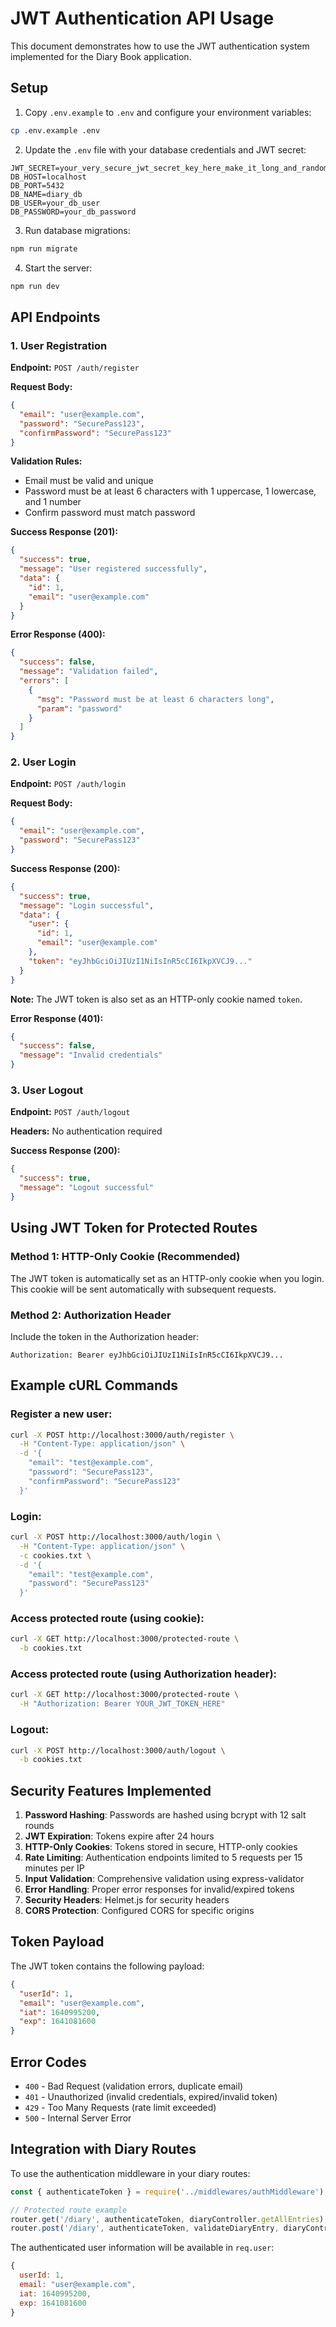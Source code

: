 # JWT Authentication API Usage

This document demonstrates how to use the JWT authentication system implemented for the Diary Book application.

## Setup

1. Copy `.env.example` to `.env` and configure your environment variables:
```bash
cp .env.example .env
```

2. Update the `.env` file with your database credentials and JWT secret:
```env
JWT_SECRET=your_very_secure_jwt_secret_key_here_make_it_long_and_random_at_least_32_characters
DB_HOST=localhost
DB_PORT=5432
DB_NAME=diary_db
DB_USER=your_db_user
DB_PASSWORD=your_db_password
```

3. Run database migrations:
```bash
npm run migrate
```

4. Start the server:
```bash
npm run dev
```

## API Endpoints

### 1. User Registration

**Endpoint:** `POST /auth/register`

**Request Body:**
```json
{
  "email": "user@example.com",
  "password": "SecurePass123",
  "confirmPassword": "SecurePass123"
}
```

**Validation Rules:**
- Email must be valid and unique
- Password must be at least 6 characters with 1 uppercase, 1 lowercase, and 1 number
- Confirm password must match password

**Success Response (201):**
```json
{
  "success": true,
  "message": "User registered successfully",
  "data": {
    "id": 1,
    "email": "user@example.com"
  }
}
```

**Error Response (400):**
```json
{
  "success": false,
  "message": "Validation failed",
  "errors": [
    {
      "msg": "Password must be at least 6 characters long",
      "param": "password"
    }
  ]
}
```

### 2. User Login

**Endpoint:** `POST /auth/login`

**Request Body:**
```json
{
  "email": "user@example.com",
  "password": "SecurePass123"
}
```

**Success Response (200):**
```json
{
  "success": true,
  "message": "Login successful",
  "data": {
    "user": {
      "id": 1,
      "email": "user@example.com"
    },
    "token": "eyJhbGciOiJIUzI1NiIsInR5cCI6IkpXVCJ9..."
  }
}
```

**Note:** The JWT token is also set as an HTTP-only cookie named `token`.

**Error Response (401):**
```json
{
  "success": false,
  "message": "Invalid credentials"
}
```

### 3. User Logout

**Endpoint:** `POST /auth/logout`

**Headers:** No authentication required

**Success Response (200):**
```json
{
  "success": true,
  "message": "Logout successful"
}
```

## Using JWT Token for Protected Routes

### Method 1: HTTP-Only Cookie (Recommended)
The JWT token is automatically set as an HTTP-only cookie when you login. This cookie will be sent automatically with subsequent requests.

### Method 2: Authorization Header
Include the token in the Authorization header:

```
Authorization: Bearer eyJhbGciOiJIUzI1NiIsInR5cCI6IkpXVCJ9...
```

## Example cURL Commands

### Register a new user:
```bash
curl -X POST http://localhost:3000/auth/register \
  -H "Content-Type: application/json" \
  -d '{
    "email": "test@example.com",
    "password": "SecurePass123",
    "confirmPassword": "SecurePass123"
  }'
```

### Login:
```bash
curl -X POST http://localhost:3000/auth/login \
  -H "Content-Type: application/json" \
  -c cookies.txt \
  -d '{
    "email": "test@example.com",
    "password": "SecurePass123"
  }'
```

### Access protected route (using cookie):
```bash
curl -X GET http://localhost:3000/protected-route \
  -b cookies.txt
```

### Access protected route (using Authorization header):
```bash
curl -X GET http://localhost:3000/protected-route \
  -H "Authorization: Bearer YOUR_JWT_TOKEN_HERE"
```

### Logout:
```bash
curl -X POST http://localhost:3000/auth/logout \
  -b cookies.txt
```

## Security Features Implemented

1. **Password Hashing**: Passwords are hashed using bcrypt with 12 salt rounds
2. **JWT Expiration**: Tokens expire after 24 hours
3. **HTTP-Only Cookies**: Tokens stored in secure, HTTP-only cookies
4. **Rate Limiting**: Authentication endpoints limited to 5 requests per 15 minutes per IP
5. **Input Validation**: Comprehensive validation using express-validator
6. **Error Handling**: Proper error responses for invalid/expired tokens
7. **Security Headers**: Helmet.js for security headers
8. **CORS Protection**: Configured CORS for specific origins

## Token Payload

The JWT token contains the following payload:
```json
{
  "userId": 1,
  "email": "user@example.com",
  "iat": 1640995200,
  "exp": 1641081600
}
```

## Error Codes

- `400` - Bad Request (validation errors, duplicate email)
- `401` - Unauthorized (invalid credentials, expired/invalid token)
- `429` - Too Many Requests (rate limit exceeded)
- `500` - Internal Server Error

## Integration with Diary Routes

To use the authentication middleware in your diary routes:

```javascript
const { authenticateToken } = require('../middlewares/authMiddleware');

// Protected route example
router.get('/diary', authenticateToken, diaryController.getAllEntries);
router.post('/diary', authenticateToken, validateDiaryEntry, diaryController.createEntry);
```

The authenticated user information will be available in `req.user`:
```javascript
{
  userId: 1,
  email: "user@example.com",
  iat: 1640995200,
  exp: 1641081600
}
```